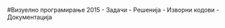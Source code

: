 #Визуелно програмирање 2015
                 - Задачи
                 - Решенија
                 - Изворни кодови
                 - Документација
